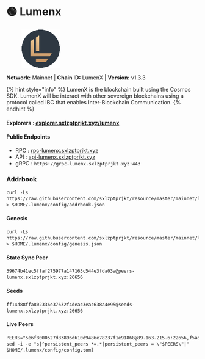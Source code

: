 # 🟢 Lumenx

<figure><img src="../../.gitbook/assets/lumenx.png" alt=""><figcaption></figcaption></figure>

**Network:** Mainnet | **Chain ID:** LumenX | **Version:** v1.3.3

{% hint style="info" %}
LumenX is the blockchain built using the Cosmos SDK. LumenX will be interact with other sovereign blockchains using a protocol called IBC that enables Inter-Blockchain Communication.
{% endhint %}

#### **Explorers** : [explorer.sxlzptprjkt.xyz/lumenx](https://explorer.sxlzptprjkt.xyz/lumenx)

#### **Public Endpoints**

* RPC : [rpc-lumenx.sxlzptprjkt.xyz](https://rpc-lumenx.sxlzptprjkt.xyz)
* API : [api-lumenx.sxlzptprjkt.xyz](https://api-lumenx.sxlzptprjkt.xyz)
* gRPC : `https://grpc-lumenx.sxlzptprjkt.xyz:443`

### **Addrbook**
```
curl -Ls https://raw.githubusercontent.com/sxlzptprjkt/resource/master/mainnet/lumenx/addrbook.json > $HOME/.lumenx/config/addrbook.json
```

#### **Genesis**
```
curl -Ls https://raw.githubusercontent.com/sxlzptprjkt/resource/master/mainnet/lumenx/genesis.json > $HOME/.lumenx/config/genesis.json
```

#### **State Sync Peer**
```
39674b41ec5ffaf275977a147163c544e3fda03a@peers-lumenx.sxlzptprjkt.xyz:26656
```

#### **Seeds**
```
ff14d88ffa802336e37632f4deac3eac638a4e95@seeds-lumenx.sxlzptprjkt.xyz:26656
```

#### **Live Peers**
```
PEERS="5e6f8000527d83896d610d9486e78237f1e91868@89.163.215.6:22656,f5a517c682466dac525ce87ea9c2f2cbc8c4f002@38.242.233.215:26656,43c4eb952a35df720f2cb4b86a73b43f682d6cb1@37.187.149.93:26696,1d94c81f6b25a51be173d22523f6267113bfcbec@45.134.226.70:26656,9a49635f0ecb7ba93fc9eba952cbe58767557010@185.215.180.70:26656,3b584334f64ab60f92388ea22bc870dcacf4c157@157.90.179.182:56656,cd6febf26168c82df99c8209ee82fecbb21ccfff@5.9.61.78:56656,dc32e90bf2321b220bc2346fa01425117372107a@136.243.136.241:22656,e91a86a4bec23993f584f346208e7b47285eb632@65.21.226.230:27656,7e8d80b7e68c8d5acdde2322af53c4170e3de86a@128.199.133.207:26656,2e8e6f4754f33f93ad7c9d5de7f51c4bf181c4d8@51.89.195.66:11656,12070c60d3819740e8be7556917b9a283b72c0d6@65.108.9.164:13856,3c7c6c284806053c21b0e0dbfd3ca59797eab1d7@65.108.7.44:51656,3e1f365d136936a1a41cb47e2501dd358c189979@62.171.145.215:26666,8246854d88bbba7acec7b4d86c9b418c90816f1f@88.99.161.162:24656,8c1dac06d455b5895f6d90d879b03449cdc14a41@194.163.167.138:58656,39d8e366837505e3a31948d761cc08ac8ed4a44b@188.165.232.199:26666,d605a4e19a75568297220e43148aa613724091d0@213.133.103.188:13856,b9aee01d4a878d0cf6beff20cabc9d4659cdd441@65.108.44.100:27656,e3989262b8dff3596f3b1d5e44372e9326362552@192.99.4.66:26666,0f47b636ebcbfd1fd6b3cfd39f4bd15aeab73079@157.245.49.140:26656,0da8132a62468581db52774e9a513eb032179edd@45.94.58.246:17656"
sed -i -e "s|^persistent_peers *=.*|persistent_peers = \"$PEERS\"|" $HOME/.lumenx/config/config.toml
```
